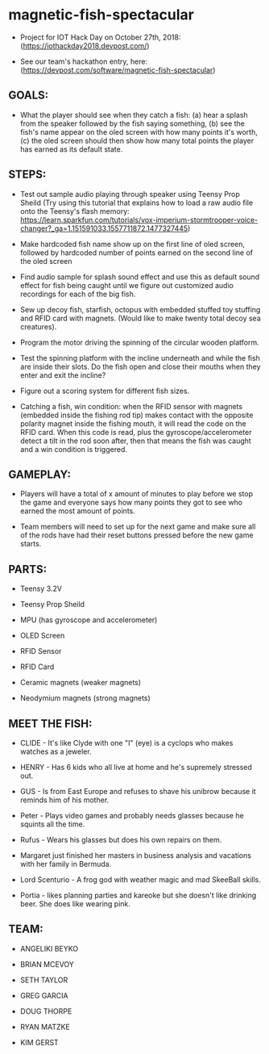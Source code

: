 # magnetic-fish-spectacular

* Project for IOT Hack Day on October 27th, 2018: (https://iothackday2018.devpost.com/)

* See our team's hackathon entry, here: (https://devpost.com/software/magnetic-fish-spectacular)

<h2>GOALS:</h2>

* What the player should see when they catch a fish: (a) hear a splash from the speaker followed by the fish saying something, (b) see the fish's name appear on the oled screen with how many points it's worth, (c) the oled screen should then show how many total points the player has earned as its default state.

<h2>STEPS:</h2>

* Test out sample audio playing through speaker using Teensy Prop Sheild (Try using this tutorial that explains how to load a raw audio file onto the Teensy's flash memory: https://learn.sparkfun.com/tutorials/vox-imperium-stormtrooper-voice-changer?_ga=1.151591033.1557711872.1477327445)

* Make hardcoded fish name show up on the first line of oled screen, followed by hardcoded number of points earned on the second line of the oled screen

* Find audio sample for splash sound effect and use this as default sound effect for fish being caught until we figure out customized audio recordings for each of the big fish.

* Sew up decoy fish, starfish, octopus with embedded stuffed toy stuffing and RFID card with magnets. (Would like to make twenty total decoy sea creatures).

* Program the motor driving the spinning of the circular wooden platform.

* Test the spinning platform with the incline underneath and while the fish are inside their slots. Do the fish open and close their mouths when they enter and exit the incline?

* Figure out a scoring system for different fish sizes.

* Catching a fish, win condition: when the RFID sensor with magnets (embedded inside the fishing rod tip) makes contact with the opposite polarity magnet inside the fishing mouth, it will read the code on the RFID card. When this code is read, plus the gyroscope/accelerometer detect a tilt in the rod soon after, then that means the fish was caught and a win condition is triggered.

<h2>GAMEPLAY:</h2>

* Players will have a total of x amount of minutes to play before we stop the game and everyone says how many points they got to see who earned the most amount of points. 

* Team members will need to set up for the next game and make sure all of the rods have had their reset buttons pressed before the new game starts.

<h2>PARTS:</h2>

* Teensy 3.2V

* Teensy Prop Sheild

* MPU (has gyroscope and accelerometer)

* OLED Screen

* RFID Sensor

* RFID Card

* Ceramic magnets (weaker magnets)

* Neodymium magnets (strong magnets)

<h2>MEET THE FISH:</h2>

* CLIDE - It's like Clyde with one "I" (eye) is a cyclops who makes watches as a jeweler.

* HENRY - Has 6 kids who all live at home and he's supremely stressed out.

* GUS - Is from East Europe and refuses to shave his unibrow because it reminds him of his mother.

* Peter - Plays video games and probably needs glasses because he squints all the time.

* Rufus - Wears his glasses but does his own repairs on them.

* Margaret just finished her masters in business analysis and vacations with her family in Bermuda.

* Lord Scenturio - A frog god with weather magic and mad SkeeBall skills.

* Portia - likes planning parties and kareoke but she doesn't like drinking beer. She does like wearing pink.

<h2>TEAM:</h2>

* ANGELIKI BEYKO

* BRIAN MCEVOY

* SETH TAYLOR

* GREG GARCIA

* DOUG THORPE

* RYAN MATZKE

* KIM GERST
